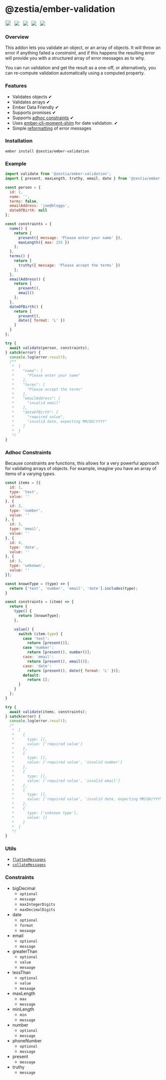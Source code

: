 # @zestia/ember-validation

<a href="https://badge.fury.io/js/%40zestia%2Fember-validation"><img src="https://badge.fury.io/js/%40zestia%2Fember-validation.svg" alt="npm version" height="18"></a> &nbsp; <a href="http://travis-ci.org/zestia/ember-validation"><img src="https://travis-ci.org/zestia/ember-validation.svg?branch=master"></a> &nbsp; <a href="https://david-dm.org/zestia/ember-validation#badge-embed"><img src="https://david-dm.org/zestia/ember-validation.svg"></a> &nbsp; <a href="https://david-dm.org/zestia/ember-validation#dev-badge-embed"><img src="https://david-dm.org/zestia/ember-validation/dev-status.svg"></a> &nbsp; <a href="https://emberobserver.com/addons/@zestia/ember-validation"><img src="https://emberobserver.com/badges/-zestia-ember-validation.svg"></a>

### Overview

This addon lets you validate an object, or an array of objects. It will throw an error if anything failed a _constraint_, and if this happens the resulting error will provide you with a structured array of error messages as to why.

You can run validation and get the result as a one-off, or alternatively, you can re-compute validation automatically using a computed property.

### Features

* Validates objects ✔︎
* Validates arrays ✔︎
* Ember Data Friendly ✔︎
* Supports promises ✔︎
* Supports [adhoc constraints](#adhoc-constraints) ✔︎
* Uses [ember-cli-moment-shim](https://github.com/jasonmit/ember-cli-moment-shim) for date validation. ✔︎
* Simple [reformatting](#utils) of error messages

### Installation
```
ember install @zestia/ember-validation
```

### Example

```javascript
import validate from '@zestia/ember-validation';
import { present, maxLength, truthy, email, date } from '@zestia/ember-validation/constraints';

const person = {
  id: 1,
  name: '',
  terms: false,
  emailAddress: 'joe@bloggs',
  dateOfBirth: null
};

const constraints = {
  name() {
    return [
      present({ message: 'Please enter your name' }),
      maxLength({ max: 255 })
    ];
  },
  terms() {
    return [
      truthy({ message: 'Please accept the terms' })
    ];
  },
  emailAddress() {
    return [
      present(),
      email()
    ];
  },
  dateOfBirth() {
    return [
      present(),
      date({ format: 'L' })
    ]
  }
};

try {
  await validate(person, constraints);
} catch(error) {
  console.log(error.result);
  /**
   *  {
   *    "name": [
   *      "Please enter your name"
   *    ],
   *    "terms": [
   *      "Please accept the terms"
   *    ],
   *    "emailAddress": [
   *      "invalid email"
   *    ],
   *    "dateOfBirth": [
   *      "required value",
   *      "invalid date, expecting MM/DD/YYYY"
   *    ]
   *  }
   */
}
```

### Adhoc Constraints

Because constraints are functions, this allows for a very powerful approach for validating arrays of objects.
For example, imagine you have an array of items of a varying _types_.

```javascript
const items = [{
  id: 1,
  type: 'text',
  value: ''
}, {
  id: 2,
  type: 'number',
  value: ''
}, {
  id: 3,
  type: 'email',
  value: ''
}, {
  id: 4,
  type: 'date',
  value: ''
}, {
  id: 5,
  type: 'unknown',
  value: ''
}];

const knownType = (type) => {
  return ['text', 'number', 'email', 'date'].includes(type);
}

const constraints = (item) => {
  return {
    type() {
      return [knownType];
    },

    value() {
      switch (item.type) {
        case 'text':
          return [present()];
        case 'number':
          return [present(), number()];
        case: 'email':
          return [present(), email()];
        case: 'date':
          return [present(), date({ format: 'L' })];
        default:
          return [];
      }
    }
  };
}

try {
  await validate(items, constraints);
} catch(error) {
  console.log(error.result);
  /*
   *  [
   *    {
   *      type: [],
   *      value: ['required value']
   *    },
   *    {
   *      type: [],
   *      value: ['required value', 'invalid number']
   *    },
   *    {
   *      type: [],
   *      value: ['required value', 'invalid email']
   *    },
   *    {
   *      type: [],
   *      value: ['required value', 'invalid date, expecting MM/DD/YYYY']
   *    },
   *    {
   *      type: ['unknown type'],
   *      value: []
   *    }
   *  ]
   */
}
````

### Utils

* [`flattenMessages`](tests/unit/utils-test.js#L5)
* [`collateMessages`](tests/unit/utils-test.js#L42)

### Constraints

* bigDecimal
  * `optional`
  * `message`
  * `maxIntegerDigits`
  * `maxDecimalDigits`
* date
  * `optional`
  * `format`
  * `mesaage`
* email
  * `optional`
  * `message`
* greaterThan
  * `optional`
  * `value`
  * `mesaage`
* lessThan
  * `optional`
  * `value`
  * `mesaage`
* maxLength
  * `max`
  * `message`
* minLength
  * `min`
  * `message`
* number
  * `optional`
  * `message`
* phoneNumber
  * `optional`
  * `message`
* present
  * `message`
* truthy
  * `message`
